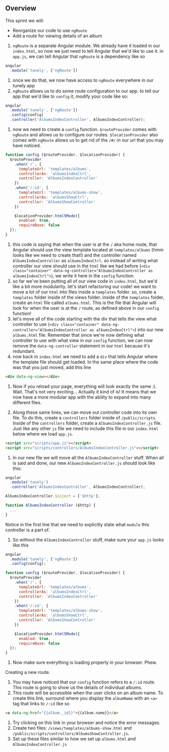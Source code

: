 ## Overview

This sprint we will:
* Reorganize our code to use `ngRoute`
* Add a route for viewing details of an album

1. `ngRoute` is a separate Angular module. We already have it loaded in our `index.html`, so now we just need to tell Angular that we'd like to use it. in `app.js`, we can tell Angular that `ngRoute` is a dependency like so
```js
angular
  .module('tunely', ['ngRoute'])
```
1. once we do that, we now have access to `ngRoute` everywhere in our tunely app
1. `ngRoute` allows us to do some route configuration to our app. to tell our app that we'd like to `config` it, modify your code like so:
```js
angular
  .module('tunely', ['ngRoute'])
  .config(config)
  .controller('AlbumsIndexController', AlbumsIndexController);
```
1. now we need to create a `config` function. `$routeProvider` comes with `ngRoute` and allows us to configure our routes. `$locationProvider` also comes with `ngRoute` allows us to get rid of the `/#/` in our url that you may have noticed.
```js
function config ($routeProvider, $locationProvider) {
  $routeProvider
    .when('/', {
      templateUrl: 'templates/albums',
      controllerAs: 'albumsIndexCtrl',
      controller: 'AlbumsIndexController'
    })
    .when('/:id', {
      templateUrl: 'templates/albums-show',
      controllerAs: 'albumsShowCtrl',
      controller: 'AlbumsShowController'
    })

    $locationProvider.html5Mode({
      enabled: true,
      requireBase: false
  });
}
```
1. this code is saying that when the user is at the `/` aka home route, that Angular should use the view template located at `templates/albums` (hmm looks like we need to create that!) and the controller named `AlbumsIndexController` as `albumsIndexCtrl`. so instead of writing what controller our view should use in the `html` like we had before (`<div class="container" data-ng-controller="AlbumsIndexController as albumsIndexCtrl">`), we write it here in the `config` function.
1. so far we've been putting all of our view code in `index.html`, but we'd like a bit more modularity. let's start refactoring our code! we want to move a lot of our `html` into files inside a `templates` folder. so, create a `templates` folder inside of the views folder. inside of the `templates` folder, create an `html` file called `albums.html`. This is the file that Angular will look for when the user is at the `/` route, as defined above in our `config` function!
1. let's move all of the code starting with the div that tells the view what controller to use (`<div class="container" data-ng-controller="AlbumsIndexController as albumsIndexCtrl">`) into our new `albums.html` file. Remember that since we're now defining what controller to use with what view in our `config` function, we can now remove the `data-ng-controller` statement in our `html` because it's redundant.
1. now back in `index.html` we need to add a `div` that tells Angular where the template file should get loaded. In the same place where the code was that you just moved, add this line
```html
<div data-ng-view></div>
```
1. Now if you reload your page, everything will look exactly the same :). Wait. That's not very exciting... Actually it kind of is! It means that we now have a more modular app with the ability to expand into many different files.



1. Along these same lines, we can move out controller code into its own file. To do this, create a `controllers` folder inside of `/public/scripts`. Inside of the `controllers` folder, create a `AlbumsIndexController.js` file. Just like any other `js` file we need to include this file in our `index.html` below where we load `app.js`.
```html
<script src="scripts/app.js"></script>
<script src="scripts/controllers/AlbumsIndexController.js"></script>
```
1. In our new file we will move all the `AlbumsIndexController` stuff. When all is said and done, our new `AlbumsIndexController.js` should look like this:
```js
angular
  .module('tunely')
  .controller('AlbumsIndexController', AlbumsIndexController);

AlbumsIndexController.$inject = ['$http'];

function AlbumsIndexController ($http) {
  ...
}
```
Notice in the first line that we need to explicitly state what `module` this controller is a part of.
1. So without the `AlbumsIndexController` stuff, make sure your `app.js` looks like this
```js
angular
  .module('tunely', ['ngRoute'])
  .config(config);

function config ($routeProvider, $locationProvider) {
  $routeProvider
    .when('/', {
      templateUrl: 'templates/albums',
      controllerAs: 'albumsIndexCtrl',
      controller: 'AlbumsIndexController'
    })
    .when('/:id', {
      templateUrl: 'templates/albums-show',
      controllerAs: 'albumsShowCtrl',
      controller: 'AlbumsShowController'
    })

    $locationProvider.html5Mode({
      enabled: true,
      requireBase: false
  });
}
```
1. Now make sure everything is loading properly in your browser. Phew.



Creating a new route.
1. You may have noticed that our `config` function refers to a `/:id` route. This route is going to show us the details of individual albums.
1. This route will be accessible when the user clicks on an album name. To create this link, surround where you display the `albumName` with an `<a>` tag that links to `/:id` like so
```html
<a data-ng-href="{{album._id}}">{{album.name}}</a>
```
1. Try clicking on this link in your browser and notice the error messages.
1. Create two files: `/views/templates/albums-show.html` and `/public/scripts/controllers/AlbumsShowController.js`.
1. Set up these files similar to how we set up `albums.html` and `AlbumsIndexController.js`
